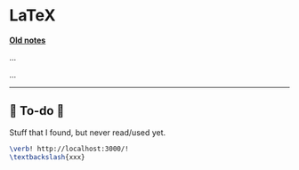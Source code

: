 # LaTeX

**[Old notes](_old.md)**

<div class="row row-cols-md-2"><div>

...
</div><div>

...
</div></div>

<hr class="sep-both">

## 👻 To-do 👻

Stuff that I found, but never read/used yet.

<div class="row row-cols-md-2"><div>

```latex
\verb! http://localhost:3000/!
\textbackslash{xxx}
```
</div><div>


</div></div>